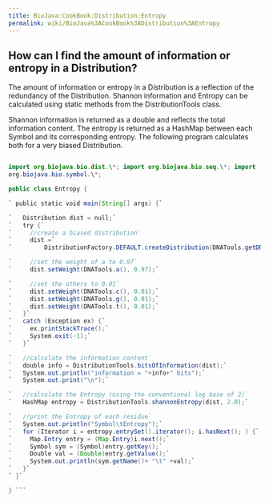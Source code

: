 ```yaml
---
title: BioJava:CookBook:Distribution:Entropy
permalink: wiki/BioJava%3ACookBook%3ADistribution%3AEntropy
---
```


How can I find the amount of information or entropy in a Distribution?
----------------------------------------------------------------------

The amount of information or entropy in a Distribution is a reflection
of the redundancy of the Distribution. Shannon information and Entropy
can be calculated using static methods from the DistributionTools class.

Shannon information is returned as a double and reflects the total
information content. The entropy is returned as a HashMap between each
Symbol and its corresponding entropy. The following program calculates
both for a very biased Distribution.

```java import java.util.\*;

import org.biojava.bio.dist.\*; import org.biojava.bio.seq.\*; import
org.biojava.bio.symbol.\*;

public class Entropy {

` public static void main(String[] args) {`

`   Distribution dist = null;`  
`   try {`  
`     //create a biased distribution`  
`     dist =`  
`         DistributionFactory.DEFAULT.createDistribution(DNATools.getDNA());`

`     //set the weight of a to 0.97`  
`     dist.setWeight(DNATools.a(), 0.97);`

`     //set the others to 0.01`  
`     dist.setWeight(DNATools.c(), 0.01);`  
`     dist.setWeight(DNATools.g(), 0.01);`  
`     dist.setWeight(DNATools.t(), 0.01);`  
`   }`  
`   catch (Exception ex) {`  
`     ex.printStackTrace();`  
`     System.exit(-1);`  
`   }`

`   //calculate the information content`  
`   double info = DistributionTools.bitsOfInformation(dist);`  
`   System.out.println("information = "+info+" bits");`  
`   System.out.print("\n");`

`   //calculate the Entropy (using the conventional log base of 2)`  
`   HashMap entropy = DistributionTools.shannonEntropy(dist, 2.0);`

`   //print the Entropy of each residue`  
`   System.out.println("Symbol\tEntropy");`  
`   for (Iterator i = entropy.entrySet().iterator(); i.hasNext(); ) {`  
`     Map.Entry entry = (Map.Entry)i.next();`  
`     Symbol sym = (Symbol)entry.getKey();`  
`     Double val = (Double)entry.getValue();`  
`     System.out.println(sym.getName()+ "\t" +val);`  
`   }`  
` }`

} ```
